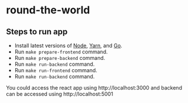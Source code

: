 # round-the-world

## Steps to run app

* Install latest versions of [Node](https://nodejs.org/en/download/), [Yarn](https://classic.yarnpkg.com/lang/en/docs/install/#mac-stable), and [Go](https://go.dev/doc/install).
* Run `make prepare-frontend` command.
* Run `make prepare-backend` command.
* Run `make run-backend` command.
* Run `make run-frontend` command.
* Run `make run-backend` command.

You could access the react app using http://localhost:3000 and backend can be accessed using http://localhost:5001
